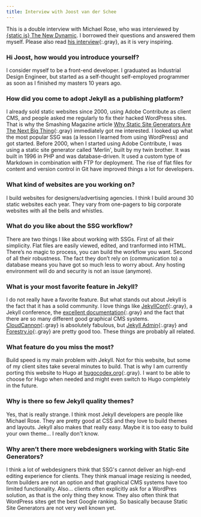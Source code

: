 ```yaml
---
title: Interview with Joost van der Schee
---
```


This is a double interview with Michael Rose, who was interviewed by [{static is} The New Dynamic](https://www.thenewdynamic.org). I borrowed their questions and answered them myself. Please also read [his interview](https://www.thenewdynamic.org/article/interview-michael-rose/){:.gray}, as it is very inspiring.

### Hi Joost, how would you introduce yourself?

I consider myself to be a front-end developer. I graduated as Industrial Design Engineer, but started as a self-thought self-employed programmer as soon as I finished my masters 10 years ago.

### How did you come to adopt Jekyll as a publishing platform?

I already sold static websites since 2000, using Adobe Contribute as client CMS, and people asked me regularly to fix their hacked WordPress sites. That is why the Smashing Magazine article [Why Static Site Generators Are The Next Big Thing](https://www.smashingmagazine.com/2015/11/modern-static-website-generators-next-big-thing/){:.gray} immediately got me interested. I looked up what the most popular SSG was (a lesson I learned from using WordPress) and got started. Before 2000, when I started using Adobe Contribute, I was using a static site generator called 'Merlin', built by my twin brother. It was built in 1996 in PHP and was database-driven. It used a custom type of Markdown in combination with FTP for deployment. The rise of flat files for content and version control in Git have improved things a lot for developers.

### What kind of websites are you working on?

I build websites for designers/advertising agencies. I think I build around 30 static websites each year. They vary from one-pagers to big corporate websites with all the bells and whistles.

### What do you like about the SSG workflow?

There are two things I like about working with SSGs. First of all their simplicity. Flat files are easily viewed, edited, and tranformed into HTML. There’s no magic to process, you can build the workflow you want. Second of all their robustness. The fact they don’t rely on (communication to) a database means you have got so much less to worry about. Any hosting environment will do and security is not an issue (anymore).

### What is your most favorite feature in Jekyll?

I do not really have a favorite feature. But what stands out about Jekyll is the fact that it has a solid community. I love things like [JekyllConf](https://jekyllconf.com/){:.gray}, a Jekyll conference, the [excellent documentation](https://jekyllrb.com/){:.gray} and the fact that there are so many different good graphical CMS systems. [CloudCannon](https://cloudcannon.com/){:.gray} is absolutely fabulous, but [Jekyll Admin](https://jekyll.github.io/jekyll-admin/){:.gray} and [Forestry.io](https://forestry.io/){:.gray} are pretty good too. These things are probably all related.

### What feature do you miss the most?

Build speed is my main problem with Jekyll. Not for this website, but some of my client sites take several minutes to build. That is why I am currently porting this website to Hugo at [hugocodex.org](http://hugocodex.org){:.gray}. I want to be able to choose for Hugo when needed and might even switch to Hugo completely in the future.

### Why is there so few Jekyll quality themes?

Yes, that is really strange. I think most Jekyll developers are people like Michael Rose. They are pretty good at CSS and they love to build themes and layouts. Jekyll also makes that really easy. Maybe it is too easy to build your own theme... I really don't know.

### Why aren’t there more webdesigners working with Static Site Generators?

I think a lot of webdesigners think that SSG's cannot deliver an high-end editing experience for clients. They think manual image resizing is needed, form builders are not an option and that graphical CMS systems have too limited functionality. Also... clients often explicitly ask for a WordPres solution, as that is the only thing they know. They also often think that WordPress sites get the best Google ranking. So basically because Static Site Generators are not very well known yet.